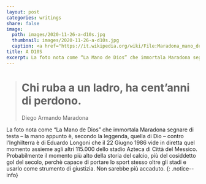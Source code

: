 ```yaml
---
layout: post
categories: writings
share: false
image:
  path: images/2020-11-26-a-d10s.jpg
  thumbnail: images/2020-11-26-a-d10s.jpg
  caption: <a href="https://it.wikipedia.org/wiki/File:Maradona_mano_de_dios.jpg">La mano de Dios</a> 
title: A D10S
excerpt: La foto nota come “La Mano de Dios” che immortala Maradona segnare di testa – la mano appunto è, secondo la leggenda, quella di Dio – contro l’Inghilterra è di Eduardo Longoni che il 22 Giugno 1986 vide in diretta quel momento assieme agli altri 115.000 dello stadio Azteca di Città del Messico…
---
```

> # Chi ruba a un ladro, ha cent’anni di perdono.
>
> Diego Armando Maradona

La foto nota come “La Mano de Dios” che immortala Maradona segnare di testa – la mano appunto è, secondo la leggenda, quella di Dio – contro l’Inghilterra è di Eduardo Longoni che il 22 Giugno 1986 vide in diretta quel momento assieme agli altri 115.000 dello stadio Azteca di Città del Messico. Probabilmente il momento più alto della storia del calcio, più del cosiddetto gol del secolo, perchè capace di portare lo sport stesso oltre gli stadi e usarlo come strumento di giustizia. Non sarebbe più accaduto.
{: .notice--info}
